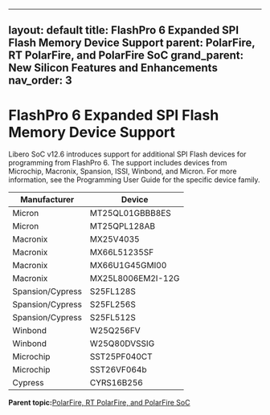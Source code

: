 
---
layout: default
title: FlashPro 6 Expanded SPI Flash Memory Device Support
parent: PolarFire, RT PolarFire, and PolarFire SoC
grand_parent: New Silicon Features and Enhancements
nav_order: 3
---
# FlashPro 6 Expanded SPI Flash Memory Device Support

Libero SoC v12.6 introduces support for additional SPI Flash devices for programming from FlashPro 6. The support includes devices from Microchip, Macronix, Spansion, ISSI, Winbond, and Micron. For more information, see the Programming User Guide for the specific device family.

|Manufacturer|Device|
|------------|------|
|Micron|MT25QL01GBBB8ES|
|Micron|MT25QPL128AB|
|Macronix|MX25V4035|
|Macronix|MX66L51235SF|
|Macronix|MX66U1G45GMI00|
|Macronix|MX25L8006EM2I-12G|
|Spansion/Cypress|S25FL128S|
|Spansion/Cypress|S25FL256S|
|Spansion/Cypress|S25FL512S|
|Winbond|W25Q256FV|
|Winbond|W25Q80DVSSIG|
|Microchip|SST25PF040CT|
|Microchip|SST26VF064b|
|Cypress|CYRS16B256|

**Parent topic:**[PolarFire, RT PolarFire, and PolarFire SoC](GUID-FD2E56AA-67B5-4642-BA0B-63904E515EA3.md)

